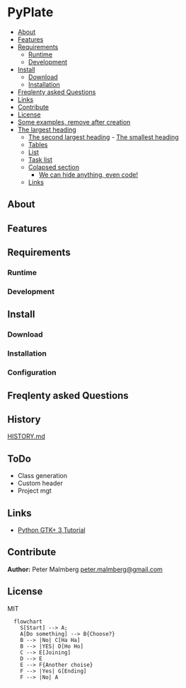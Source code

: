 
# PyPlate



<!-- START doctoc generated TOC please keep comment here to allow auto update -->
<!-- DON'T EDIT THIS SECTION, INSTEAD RE-RUN doctoc TO UPDATE -->

  - [About](#about)
  - [Features](#features)
  - [Requirements](#requirements)
    - [Runtime](#runtime)
    - [Development](#development)
  - [Install](#install)
    - [Download](#download)
    - [Installation](#installation)
  - [Freqlenty asked Questions](#freqlenty-asked-questions)
  - [Links](#links)
  - [Contribute](#contribute)
  - [License](#license)
  - [Some examples, remove after creation](#some-examples-remove-after-creation)
- [The largest heading](#the-largest-heading)
  - [The second largest heading](#the-second-largest-heading)
          - [The smallest heading](#the-smallest-heading)
  - [Tables](#tables)
  - [List](#list)
  - [Task list](#task-list)
  - [Colapsed section](#colapsed-section)
      - [We can hide anything, even code!](#we-can-hide-anything-even-code)
  - [Links](#links-1)

<!-- END doctoc generated TOC please keep comment here to allow auto update -->

## About


## Features

## Requirements

### Runtime

### Development

## Install

### Download

### Installation

### Configuration

## Freqlenty asked Questions

## History

[HISTORY.md](/HISTORY.md)


## ToDo
- Class generation
- Custom header
- Project mgt


## Links

- [Python GTK+ 3 Tutorial](https://python-gtk-3-tutorial.readthedocs.io/en/latest/index.html)


## Contribute

**Author:** Peter Malmberg <peter.malmberg@gmail.com>

## License 

MIT

```mermaid
  flowchart 
    S[Start] --> A;
    A[Do something] --> B{Choose?}
    B --> |No| C[Ha Ha]
    B --> |YES| D[Ho Ho]
    C --> E[Joining]
    D --> E
    E --> F{Another choise}
    F --> |Yes| G[Ending]
    F --> |No| A
```

